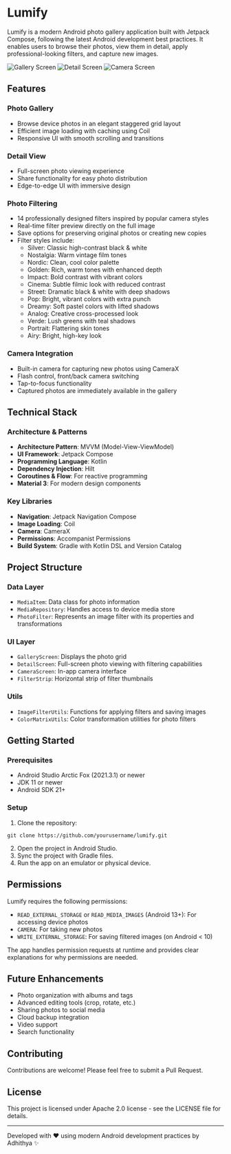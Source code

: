 # Lumify

Lumify is a modern Android photo gallery application built with Jetpack Compose, following the latest Android development best practices. It enables users to browse their photos, view them in detail, apply professional-looking filters, and capture new images.

![Gallery Screen](/screenshots/homescreen.png)
![Detail Screen](/screenshots/editscreen.png)
![Camera Screen](/screenshots/camerascreen.png)

## Features

### Photo Gallery
- Browse device photos in an elegant staggered grid layout
- Efficient image loading with caching using Coil
- Responsive UI with smooth scrolling and transitions

### Detail View
- Full-screen photo viewing experience
- Share functionality for easy photo distribution
- Edge-to-edge UI with immersive design

### Photo Filtering
- 14 professionally designed filters inspired by popular camera styles
- Real-time filter preview directly on the full image
- Save options for preserving original photos or creating new copies
- Filter styles include:
    - Silver: Classic high-contrast black & white
    - Nostalgia: Warm vintage film tones
    - Nordic: Clean, cool color palette
    - Golden: Rich, warm tones with enhanced depth
    - Impact: Bold contrast with vibrant colors
    - Cinema: Subtle filmic look with reduced contrast
    - Street: Dramatic black & white with deep shadows
    - Pop: Bright, vibrant colors with extra punch
    - Dreamy: Soft pastel colors with lifted shadows
    - Analog: Creative cross-processed look
    - Verde: Lush greens with teal shadows
    - Portrait: Flattering skin tones
    - Airy: Bright, high-key look

### Camera Integration
- Built-in camera for capturing new photos using CameraX
- Flash control, front/back camera switching
- Tap-to-focus functionality
- Captured photos are immediately available in the gallery

## Technical Stack

### Architecture & Patterns
- **Architecture Pattern**: MVVM (Model-View-ViewModel)
- **UI Framework**: Jetpack Compose
- **Programming Language**: Kotlin
- **Dependency Injection**: Hilt
- **Coroutines & Flow**: For reactive programming
- **Material 3**: For modern design components

### Key Libraries
- **Navigation**: Jetpack Navigation Compose
- **Image Loading**: Coil
- **Camera**: CameraX
- **Permissions**: Accompanist Permissions
- **Build System**: Gradle with Kotlin DSL and Version Catalog

## Project Structure

### Data Layer
- `MediaItem`: Data class for photo information
- `MediaRepository`: Handles access to device media store
- `PhotoFilter`: Represents an image filter with its properties and transformations

### UI Layer
- `GalleryScreen`: Displays the photo grid
- `DetailScreen`: Full-screen photo viewing with filtering capabilities
- `CameraScreen`: In-app camera interface
- `FilterStrip`: Horizontal strip of filter thumbnails

### Utils
- `ImageFilterUtils`: Functions for applying filters and saving images
- `ColorMatrixUtils`: Color transformation utilities for photo filters

## Getting Started

### Prerequisites
- Android Studio Arctic Fox (2021.3.1) or newer
- JDK 11 or newer
- Android SDK 21+

### Setup
1. Clone the repository:
```
git clone https://github.com/yourusername/lumify.git
```

2. Open the project in Android Studio.
3. Sync the project with Gradle files.
4. Run the app on an emulator or physical device.

## Permissions
Lumify requires the following permissions:
- `READ_EXTERNAL_STORAGE` or `READ_MEDIA_IMAGES` (Android 13+): For accessing device photos
- `CAMERA`: For taking new photos
- `WRITE_EXTERNAL_STORAGE`: For saving filtered images (on Android < 10)

The app handles permission requests at runtime and provides clear explanations for why permissions are needed.

## Future Enhancements
- Photo organization with albums and tags
- Advanced editing tools (crop, rotate, etc.)
- Sharing photos to social media
- Cloud backup integration
- Video support
- Search functionality

## Contributing
Contributions are welcome! Please feel free to submit a Pull Request.

## License
This project is licensed under Apache 2.0 license - see the LICENSE file for details.

---

Developed with ❤️ using modern Android development practices by Adhithya ✨
